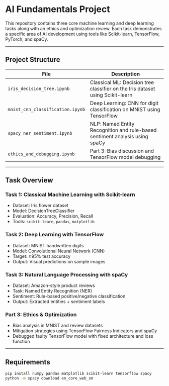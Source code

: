 # AI Fundamentals Project

This repository contains three core machine learning and deep learning tasks along with an ethics and optimization review. Each task demonstrates a specific area of AI development using tools like Scikit-learn, TensorFlow, PyTorch, and spaCy.

---

## Project Structure

| File | Description |
|------|-------------|
| `iris_decision_tree.ipynb` | Classical ML: Decision tree classifier on the Iris dataset using Scikit-learn |
| `mnist_cnn_classification.ipynb` | Deep Learning: CNN for digit classification on MNIST using TensorFlow |
| `spacy_ner_sentiment.ipynb` | NLP: Named Entity Recognition and rule-based sentiment analysis using spaCy |
| `ethics_and_debugging.ipynb` | Part 3: Bias discussion and TensorFlow model debugging |

---

## Task Overview

### Task 1: Classical Machine Learning with Scikit-learn
- Dataset: Iris flower dataset
- Model: DecisionTreeClassifier
- Evaluation: Accuracy, Precision, Recall
- Tools: `scikit-learn`, `pandas`, `matplotlib`

### Task 2: Deep Learning with TensorFlow
- Dataset: MNIST handwritten digits
- Model: Convolutional Neural Network (CNN)
- Target: ≥95% test accuracy
- Output: Visual predictions on sample images

### Task 3: Natural Language Processing with spaCy
- Dataset: Amazon-style product reviews
- Task: Named Entity Recognition (NER)
- Sentiment: Rule-based positive/negative classification
- Output: Extracted entities + sentiment labels

### Part 3: Ethics & Optimization
- Bias analysis in MNIST and review datasets
- Mitigation strategies using TensorFlow Fairness Indicators and spaCy
- Debugged faulty TensorFlow model with fixed architecture and loss function

---

##  Requirements

```bash
pip install numpy pandas matplotlib scikit-learn tensorflow spacy
python -m spacy download en_core_web_sm
